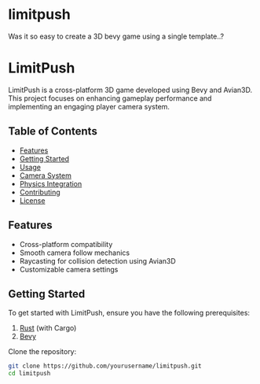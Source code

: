 # limitpush
 Was it so easy to create a 3D bevy game using a single template..?
# LimitPush

LimitPush is a cross-platform 3D game developed using Bevy and Avian3D. This project focuses on enhancing gameplay performance and implementing an engaging player camera system.

## Table of Contents

- [Features](#features)
- [Getting Started](#getting-started)
- [Usage](#usage)
- [Camera System](#camera-system)
- [Physics Integration](#physics-integration)
- [Contributing](#contributing)
- [License](#license)

## Features

- Cross-platform compatibility
- Smooth camera follow mechanics
- Raycasting for collision detection using Avian3D
- Customizable camera settings

## Getting Started

To get started with LimitPush, ensure you have the following prerequisites:

1. [Rust](https://www.rust-lang.org/tools/install) (with Cargo)
2. [Bevy](https://bevyengine.org)

Clone the repository:

```bash
git clone https://github.com/yourusername/limitpush.git
cd limitpush